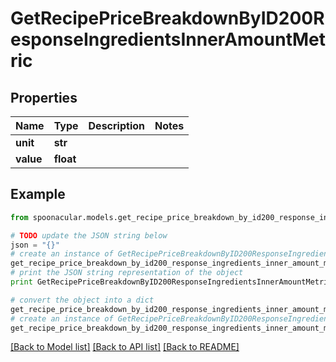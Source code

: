 # GetRecipePriceBreakdownByID200ResponseIngredientsInnerAmountMetric


## Properties

Name | Type | Description | Notes
------------ | ------------- | ------------- | -------------
**unit** | **str** |  | 
**value** | **float** |  | 

## Example

```python
from spoonacular.models.get_recipe_price_breakdown_by_id200_response_ingredients_inner_amount_metric import GetRecipePriceBreakdownByID200ResponseIngredientsInnerAmountMetric

# TODO update the JSON string below
json = "{}"
# create an instance of GetRecipePriceBreakdownByID200ResponseIngredientsInnerAmountMetric from a JSON string
get_recipe_price_breakdown_by_id200_response_ingredients_inner_amount_metric_instance = GetRecipePriceBreakdownByID200ResponseIngredientsInnerAmountMetric.from_json(json)
# print the JSON string representation of the object
print GetRecipePriceBreakdownByID200ResponseIngredientsInnerAmountMetric.to_json()

# convert the object into a dict
get_recipe_price_breakdown_by_id200_response_ingredients_inner_amount_metric_dict = get_recipe_price_breakdown_by_id200_response_ingredients_inner_amount_metric_instance.to_dict()
# create an instance of GetRecipePriceBreakdownByID200ResponseIngredientsInnerAmountMetric from a dict
get_recipe_price_breakdown_by_id200_response_ingredients_inner_amount_metric_form_dict = get_recipe_price_breakdown_by_id200_response_ingredients_inner_amount_metric.from_dict(get_recipe_price_breakdown_by_id200_response_ingredients_inner_amount_metric_dict)
```
[[Back to Model list]](../README.md#documentation-for-models) [[Back to API list]](../README.md#documentation-for-api-endpoints) [[Back to README]](../README.md)


